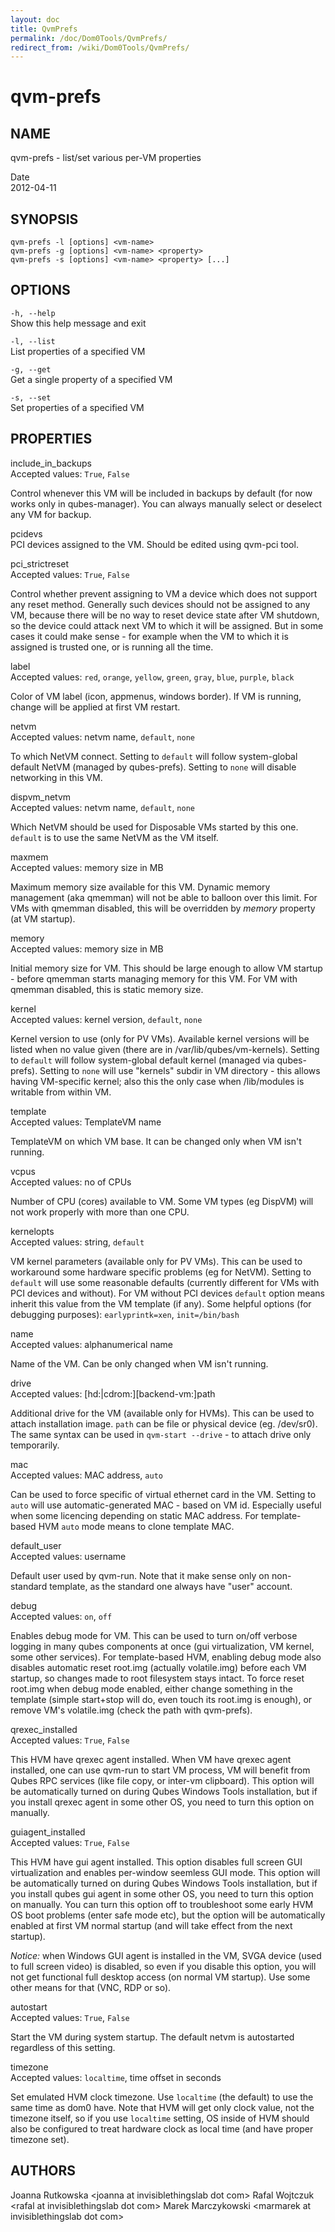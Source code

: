```yaml
---
layout: doc
title: QvmPrefs
permalink: /doc/Dom0Tools/QvmPrefs/
redirect_from: /wiki/Dom0Tools/QvmPrefs/
---
```


qvm-prefs
=========

NAME
----

qvm-prefs - list/set various per-VM properties

Date  
2012-04-11

SYNOPSIS
--------

    qvm-prefs -l [options] <vm-name>
    qvm-prefs -g [options] <vm-name> <property>
    qvm-prefs -s [options] <vm-name> <property> [...]

OPTIONS
-------

`-h, --help`  
Show this help message and exit

`-l, --list`  
List properties of a specified VM

`-g, --get`  
Get a single property of a specified VM

`-s, --set`  
Set properties of a specified VM

PROPERTIES
----------

include\_in\_backups  
Accepted values: `True`, `False`

Control whenever this VM will be included in backups by default (for now works only in qubes-manager). You can always manually select or deselect any VM for backup.

pcidevs  
PCI devices assigned to the VM. Should be edited using qvm-pci tool.

pci\_strictreset  
Accepted values: `True`, `False`

Control whether prevent assigning to VM a device which does not support any reset method. Generally such devices should not be assigned to any VM, because there will be no way to reset device state after VM shutdown, so the device could attack next VM to which it will be assigned. But in some cases it could make sense - for example when the VM to which it is assigned is trusted one, or is running all the time.

label  
Accepted values: `red`, `orange`, `yellow`, `green`, `gray`, `blue`, `purple`, `black`

Color of VM label (icon, appmenus, windows border). If VM is running, change will be applied at first VM restart.

netvm  
Accepted values: netvm name, `default`, `none`

To which NetVM connect. Setting to `default` will follow system-global default NetVM (managed by qubes-prefs). Setting to `none` will disable networking in this VM.

dispvm\_netvm  
Accepted values: netvm name, `default`, `none`

Which NetVM should be used for Disposable VMs started by this one. `default` is to use the same NetVM as the VM itself.

maxmem  
Accepted values: memory size in MB

Maximum memory size available for this VM. Dynamic memory management (aka qmemman) will not be able to balloon over this limit. For VMs with qmemman disabled, this will be overridden by *memory* property (at VM startup).

memory  
Accepted values: memory size in MB

Initial memory size for VM. This should be large enough to allow VM startup - before qmemman starts managing memory for this VM. For VM with qmemman disabled, this is static memory size.

kernel  
Accepted values: kernel version, `default`, `none`

Kernel version to use (only for PV VMs). Available kernel versions will be listed when no value given (there are in /var/lib/qubes/vm-kernels). Setting to `default` will follow system-global default kernel (managed via qubes-prefs). Setting to `none` will use "kernels" subdir in VM directory - this allows having VM-specific kernel; also this the only case when /lib/modules is writable from within VM.

template  
Accepted values: TemplateVM name

TemplateVM on which VM base. It can be changed only when VM isn't running.

vcpus  
Accepted values: no of CPUs

Number of CPU (cores) available to VM. Some VM types (eg DispVM) will not work properly with more than one CPU.

kernelopts  
Accepted values: string, `default`

VM kernel parameters (available only for PV VMs). This can be used to workaround some hardware specific problems (eg for NetVM). Setting to `default` will use some reasonable defaults (currently different for VMs with PCI devices and without). For VM without PCI devices `default` option means inherit this value from the VM template (if any). Some helpful options (for debugging purposes): `earlyprintk=xen`, `init=/bin/bash`

name  
Accepted values: alphanumerical name

Name of the VM. Can be only changed when VM isn't running.

drive  
Accepted values: [hd:|cdrom:][backend-vm:]path

Additional drive for the VM (available only for HVMs). This can be used to attach installation image. `path` can be file or physical device (eg. /dev/sr0). The same syntax can be used in `qvm-start --drive` - to attach drive only temporarily.

mac  
Accepted values: MAC address, `auto`

Can be used to force specific of virtual ethernet card in the VM. Setting to `auto` will use automatic-generated MAC - based on VM id. Especially useful when some licencing depending on static MAC address. For template-based HVM `auto` mode means to clone template MAC.

default\_user  
Accepted values: username

Default user used by qvm-run. Note that it make sense only on non-standard template, as the standard one always have "user" account.

debug  
Accepted values: `on`, `off`

Enables debug mode for VM. This can be used to turn on/off verbose logging in many qubes components at once (gui virtualization, VM kernel, some other services). For template-based HVM, enabling debug mode also disables automatic reset root.img (actually volatile.img) before each VM startup, so changes made to root filesystem stays intact. To force reset root.img when debug mode enabled, either change something in the template (simple start+stop will do, even touch its root.img is enough), or remove VM's volatile.img (check the path with qvm-prefs).

qrexec\_installed  
Accepted values: `True`, `False`

This HVM have qrexec agent installed. When VM have qrexec agent installed, one can use qvm-run to start VM process, VM will benefit from Qubes RPC services (like file copy, or inter-vm clipboard). This option will be automatically turned on during Qubes Windows Tools installation, but if you install qrexec agent in some other OS, you need to turn this option on manually.

guiagent\_installed  
Accepted values: `True`, `False`

This HVM have gui agent installed. This option disables full screen GUI virtualization and enables per-window seemless GUI mode. This option will be automatically turned on during Qubes Windows Tools installation, but if you install qubes gui agent in some other OS, you need to turn this option on manually. You can turn this option off to troubleshoot some early HVM OS boot problems (enter safe mode etc), but the option will be automatically enabled at first VM normal startup (and will take effect from the next startup).

*Notice:* when Windows GUI agent is installed in the VM, SVGA device (used to full screen video) is disabled, so even if you disable this option, you will not get functional full desktop access (on normal VM startup). Use some other means for that (VNC, RDP or so).

autostart  
Accepted values: `True`, `False`

Start the VM during system startup. The default netvm is autostarted regardless of this setting.

timezone  
Accepted values: `localtime`, time offset in seconds

Set emulated HVM clock timezone. Use `localtime` (the default) to use the same time as dom0 have. Note that HVM will get only clock value, not the timezone itself, so if you use `localtime` setting, OS inside of HVM should also be configured to treat hardware clock as local time (and have proper timezone set).

AUTHORS
-------

Joanna Rutkowska \<joanna at invisiblethingslab dot com\>
Rafal Wojtczuk \<rafal at invisiblethingslab dot com\>
Marek Marczykowski \<marmarek at invisiblethingslab dot com\>
